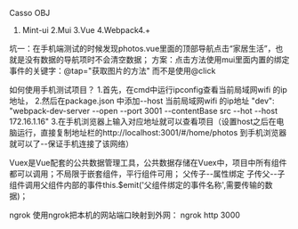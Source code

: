 Casso OBJ


1. Mint-ui
2.Mui
3.Vue
4.Webpack4.+


坑一：在手机端测试的时候发现photos.vue里面的顶部导航点击“家居生活”，也就是没有数据的导航项时不会清空数据；
方案：点击方法使用mui里面内置的绑定事件的关键字：@tap="获取图片的方法" 而不是使用@click

如何使用手机测试项目？
    1.首先，在cmd中运行ipconfig查看当前局域网wifi 的ip地址，
    2.然后在package.json 中添加--host 当前局域网wifi 的ip地址
        "dev": "webpack-dev-server --open --port 3001 --contentBase src --hot --host 172.16.1.16"
    3.在手机浏览器上输入对应地址就可以查看项目（设置host之后在电脑运行，直接复制地址栏的http://localhost:3001/#/home/photos 到手机浏览器就可以了--保证手机连接了该网络）


Vuex是Vue配套的公共数据管理工具，公共数据存储在Vuex中，项目中所有组件都可以调用；不局限于嵌套组件，平行组件可用；
父传子--属性绑定
子传父--子组件调用父组件内部的事件this.$emit('父组件绑定的事件名称',需要传输的数据)；


ngrok
使用ngrok把本机的网站端口映射到外网： ngrok http 3000